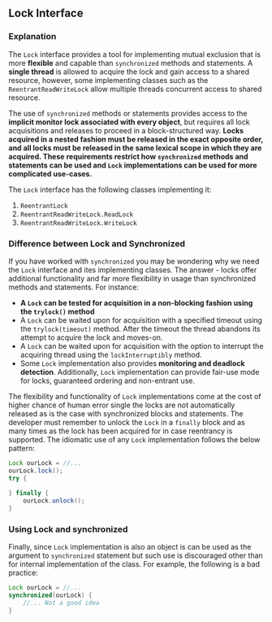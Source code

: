 ## Lock Interface

### Explanation

The `Lock` interface provides a tool for implementing mutual exclusion that is more **flexible** and capable than `synchronized` methods and statements. A **single thread** is allowed to acquire the lock and gain access to a shared resource, however, some implementing classes such as the `ReentrantReadWriteLock` allow multiple threads concurrent access to shared resource. 

The use of `synchronized` methods or statements provides access to the **implicit monitor lock associated with every object**, but requires all lock acquisitions and releases to proceed in a block-structured way. **Locks acquired in a nested fashion must be released in the exact opposite order, and all locks must be released in the same lexical scope in which they are acquired. These requirements restrict how `synchronized` methods and statements can be used and `Lock` implementations can be used for more complicated use-cases.**

The `Lock` interface has the following classes implementing it:

1. `ReentrantLock`
2. `ReentrantReadWriteLock.ReadLock`
3. `ReentrantReadWriteLock.WriteLock`

### Difference between Lock and Synchronized

If you have worked with `synchronized` you may be wondering why we need the `Lock` interface and ites implementing classes. The answer - locks offer additional functionality and far more flexibility in usage than synchronized methods and statements. For instance:

* **A `Lock` can be tested for acquisition in a non-blocking fashion using the `trylock()` method**
* A `Lock` can be waited upon for acquisition with a specified timeout using the `trylock(timeout)` method. After the timeout the thread abandons its attempt to acquire the lock and moves-on.
* A `Lock` can be waited upon for acquisition with the option to interrupt the acquiring thread using the `lockInterruptibly` method.
* Some `Lock` implementation also provides **monitoring and deadlock detection**. Additionally, `Lock` implementation can provide fair-use mode for locks, guaranteed ordering and non-entrant use.

The flexibility and functionality of `Lock` implementations come at the cost of higher chance of human error single the locks are not automatically released as is the case with synchronized blocks and statements. The developer must remember to unlock the `Lock` in a `finally` block and as many times as the lock has been acquired for in case reentrancy is supported. The idiomatic use of any `Lock` implementation follows the below pattern:

```java
Lock ourLock = //...
ourLock.lock();
try {
    
} finally {
    ourLock.unlock();    
}
```

### Using Lock and synchronized

Finally, since `Lock` implementation is also an object is can be used as the argument to `synchronized` statement but such use is discouraged other than for internal implementation of the class. For example, the following is a bad practice:

```java
Lock ourLock = //...
synchronized(ourLock) {
    //... Not a good idea
}
```
